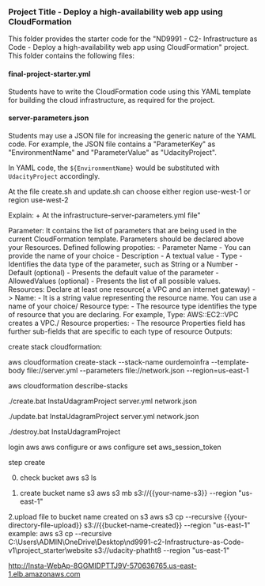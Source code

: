 ### Project Title - Deploy a high-availability web app using CloudFormation

This folder provides the starter code for the "ND9991 - C2- Infrastructure as Code - Deploy a high-availability web app using CloudFormation" project. This folder contains the following files:

#### final-project-starter.yml

Students have to write the CloudFormation code using this YAML template for building the cloud infrastructure, as required for the project.

#### server-parameters.json

Students may use a JSON file for increasing the generic nature of the YAML code. For example, the JSON file contains a "ParameterKey" as "EnvironmentName" and "ParameterValue" as "UdacityProject".

In YAML code, the `${EnvironmentName}` would be substituted with `UdacityProject` accordingly.

At the file create.sh and update.sh can choose either region use-west-1 or region use-west-2

Explain: + At the infrastructure-server-parameters.yml file"

Parameter: It contains the list of parameters that are being used in the current CloudFormation template. Parameters should be declared above your Resources.
Defined following propoties: - Parameter Name - You can provide the name of your choice - Description - A textual value - Type - Identifies the data type of the parameter, such as String or a Number - Default (optional) - Presents the default value of the parameter - AllowedValues (optional) - Presents the list of all possible values.
Resources: Declare at least one resource( a VPC and an internet gateway) -> Name: - It is a string value representing the resource name. You can use a name of your choice/ Resource type: - The resource type identifies the type of resource that you are declaring. For example, Type: AWS::EC2::VPC creates a VPC./ Resource properties: - The resource Properties field has further sub-fields that are specific to each type of resource
Outputs:

create stack cloudformation:

aws cloudformation create-stack --stack-name ourdemoinfra --template-body file://server.yml --parameters file://network.json --region=us-east-1

aws cloudformation describe-stacks

./create.bat InstaUdagramProject server.yml network.json

./update.bat InstaUdagramProject server.yml network.json

./destroy.bat InstaUdagramProject

login aws
aws configure or aws configure set aws_session_token

step create

0. check bucket
   aws s3 ls

1. create bucket name s3
   aws s3 mb s3://{{your-name-s3}} --region "us-east-1"

2.upload file to bucket name created on s3
aws s3 cp --recursive {{your-directory-file-upload}} s3://{{bucket-name-created}} --region "us-east-1"
example: aws s3 cp --recursive C:\Users\ADMIN\OneDrive\Desktop\nd9991-c2-Infrastructure-as-Code-v1\project_starter\website s3://udacity-phatht8 --region "us-east-1"

http://Insta-WebAp-8GGMIDPTTJ9V-570636765.us-east-1.elb.amazonaws.com
